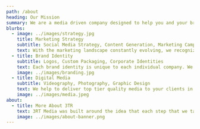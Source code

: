 ```yaml
---
path: /about
heading: Our Mission
summary: We are a media driven company designed to help you and your brand reach new heights by giving you the media tools you need to reach your planned goals and company vision.
blurbs:
  - image: ../images/strategy.jpg
    title: Marketing Strategy
    subtitle: Social Media Strategy, Content Generation, Marketing Campaigns
    text: With the marketing landscape constantly evolving, we recognize that clear communication is key. Our mission is to provide custom tailored marketing programs that cater to your company’s specific needs. By doing so, we aim to consistently deliver brand identity and media content that generates positive and impactful results for you and your customers.
  - title: Brand Identity
    subtitle: Logos, Custom Packaging, Corporate Identities
    text: Each brand identity is unique to each individual company. We provide personalized logos, custom packaging, corporate identities, as well as anything your company might need to help shape and identify your brand in order to resonate with your intended audience.
    image: ../images/branding.jpg
  - title: Digital Media
    subtitle: Videography, Photography, Graphic Design
    text: We help to deliver top tier quality media to your clients in a variety of formats. We create tailored content to help you reach the customers you want and need.
    image: ../images/media.jpeg
about: 
  - title: More About 3TR
    text: 3RT Media was built around the idea that each step that we take and each decision we make truly reveals who we are and what we believe. It is when our actions prove our beliefs that our client base or ‘audience’ is willing to buy our products and services because their beliefs are similar to ours. Our mission is to help you as a company connect with your clients on a more personal level, and then show them what you have to offer. We bring your products and services to life, highlighting your customer’s lifestyle through customized videos created specifically for you and your company.
    image: ../images/about-banner.png
---
```

